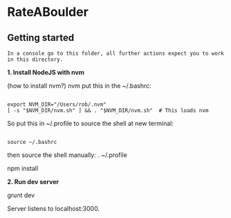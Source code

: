 # RateABoulder

## Getting started

    In a console go to this folder, all further actions expect you to work in this directory.

**1. Install NodeJS with nvm**

(how to install nvm?)
nvm put this in the ~/.bashrc:

<code>
export NVM_DIR="/Users/rob/.nvm"
[ -s "$NVM_DIR/nvm.sh" ] && . "$NVM_DIR/nvm.sh"  # This loads nvm
</code>

So put this in ~/.profile to source the shell at new terminal:

<code>
source ~/.bashrc
</code>

then source the shell manually: . ~/.profile

npm install

**2. Run dev server**

grunt dev

Server listens to localhost:3000.
